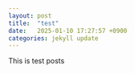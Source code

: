 ```yaml
---
layout: post
title:  "test"
date:   2025-01-10 17:27:57 +0900
categories: jekyll update
---
```

This is test posts